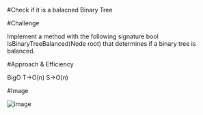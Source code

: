 #Check if it is a balacned Binary Tree

#Challenge

Implement a method with the following signature bool IsBinaryTreeBalanced(Node root) that determines if a binary tree is balanced.

#Approach & Efficiency

BigO
T->O(n)
S->O(n)

#Image

![image]()